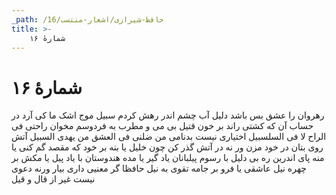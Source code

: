 ```yaml
---
_path: /حافظ-شیرازی/اشعار-منتسب/16
title: >-
    شمارهٔ ۱۶
---
```

# شمارهٔ ۱۶

رهروان را عشق بس باشد دلیل
آب چشم اندر رهش کردم سبیل 
موج اشک ما کی آرد در حساب
آن که کشتی راند بر خون قتیل 
بی می و مطرب به فردوسم مخوان
راحتی فی الراح لا فی السلسبیل 
اختیاری نیست بدنامی من
ضلنی فی العشق من یهدی السبیل 
آتش روی بتان در خود مزن
ور نه در آتش گذر کن چون خلیل 
یا بنه بر خود که مقصد گم کنی
یا منه پای اندرین ره بی دلیل 
با رسوم پیلبانان یاد گیر
یا مده هندوستان با یاد پیل 
یا مکش بر چهره نیل عاشقی
یا فرو بر جامه تقوی به نیل 
حافظا گر معنیی داری بیار
ورنه دعوی نیست غیر از قال و قیل
